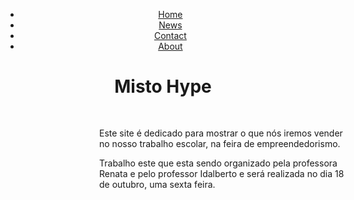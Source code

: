 <html>
<head>
  <style>
  
  
  
    div.a {
  position: relative;
  top: 20px;
  right: -60;
} 
    div.relative {
  position: relative;
   top: 30px;
  right: -150;
  width: 400px;
  height: 200px;
 }



body {background-color: #fffae0;}

body {
  margin: 0;
}

ul {
  list-style-type: none;
  margin: 0;
  padding: 0;
  width: 25%;
  background-color: #fef3c3;
  position: fixed;
  left: -40px;
  top: 0px;
  height: 100%;
  overflow: auto;
}

li a {
  display: block;
  color: #000;
  padding: 25px 16px;
  text-decoration: none;
}

li a.active {
  background-color: #f0deac;
  color: black;
}

li a:hover:not(.active) {
  background-color: tomato;
  color: white;
}
</style>
</head>
<body>



<ul>
  <li><center><a class="active" href="#home">Home</a></center></li>
  <li><center><a href="#news">News</a></center></li>
  <li><center><a href="#contact">Contact</a></center></li>
  <li><center><a href="#about">About</a></center></li>
</ul>
  
  <center>
 <div class="a"> <h1>Misto Hype</h1></div>
  </center>
  
<div class="relative"><p> Este site é dedicado para mostrar o que nós iremos vender no nosso trabalho escolar, na feira de empreendedorismo.</p>

<p> Trabalho este que esta sendo organizado pela professora Renata e pelo professor Idalberto e será realizada no dia 18 de outubro, uma sexta feira.</p> 
</div>
</body>
</html>

